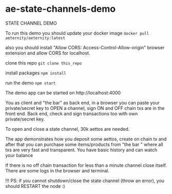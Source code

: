 # ae-state-channels-demo
STATE CHANNEL DEMO

То run this demo you should update your docker image 
```docker pull aeternity/aeternity:latest```

also you should install "Allow CORS: Access-Control-Allow-origin" browser extension and allow CORS for localhost.

clone this repo
```git clone this_repo```

install packages
```npm install```

run the demo
```npm start```

The demo app can be started on http://localhost:4000

You as client and "the bar" as back end, in a browser you can paste your private/secret key to OPEN a channel, sign ON and OFF chain txs are in the front end.
Back end, check and sign transactions too with own private/secret key.

To open and close a state channel, 30k aettos are needed.

The app demonstrates how you deposit some aettos, create on chain tx and after that you can purchase some items/products from "the bar " where all txs are very fast and transparent. You have basic history and can watch your balance

If there is no off chain transaction for less than a minute channel close itself.
There are some logs in the browser and terminal.

!!! PS: if you cannot shutdown/close the state channel (throw an error), you should RESTART the node :)